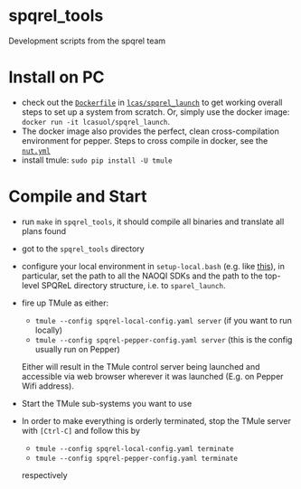 # spqrel_tools
Development scripts from the spqrel team

# Install on PC

* check out the [`Dockerfile`](https://github.com/LCAS/spqrel_launch/blob/master/Dockerfile) in [`lcas/spqrel_launch`](https://github.com/LCAS/spqrel_launch) to get working overall steps to set up a system from scratch. Or, simply use the docker image: `docker run -it lcasuol/spqrel_launch`.
* The docker image also provides the perfect, clean cross-compilation environment for pepper. Steps to cross compile in docker, see the [`nut.yml`](https://github.com/LCAS/spqrel_launch/blob/master/nut.yml)
* install tmule: `sudo pip install -U tmule` 


# Compile and Start

* run `make` in `spqrel_tools`, it should compile all binaries and translate all plans found
* got to the `spqrel_tools` directory
* configure your local environment in `setup-local.bash` (e.g. like [this](https://github.com/LCAS/spqrel_tools/blob/master/setup-local.bash)), in particular, set the path to all the NAOQI SDKs and the path to the top-level SPQReL directory structure, i.e. to `sparel_launch`.
* fire up TMule as either:
  * `tmule --config spqrel-local-config.yaml server` (if you want to run locally)
  * `tmule --config spqrel-pepper-config.yaml server` (this is the config usually run on Pepper)

  Either will result in the TMule control server being launched and accessible via web browser wherever it was launched (E.g. on Pepper Wifi address).
* Start the TMule sub-systems you want to use
* In order to make everything is orderly terminated, stop the TMule server with `[Ctrl-C]` and follow this by 
  * `tmule --config spqrel-local-config.yaml terminate` 
  * `tmule --config spqrel-pepper-config.yaml terminate` 

  respectively


